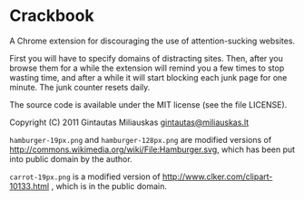 Crackbook
=========

A Chrome extension for discouraging the use of attention-sucking websites.

First you will have to specify domains of distracting sites. Then, after
you browse them for a while the extension will remind you a few times to stop
wasting time, and after a while it will start blocking each junk page for one
minute. The junk counter resets daily.


The source code is available under the MIT license (see the file LICENSE).

Copyright (C) 2011 Gintautas Miliauskas <gintautas@miliauskas.lt>


`hamburger-19px.png` and `hamburger-128px.png` are modified
versions of <http://commons.wikimedia.org/wiki/File:Hamburger.svg>, which has
been put into public domain by the author.

`carrot-19px.png` is a modified version of
<http://www.clker.com/clipart-10133.html> , which is in the public domain.
